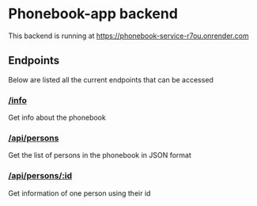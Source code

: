 # Phonebook-app backend
This backend is running at https://phonebook-service-r7ou.onrender.com

## Endpoints
Below are listed all the current endpoints that can be accessed

### [/info](https://phonebook-service-r7ou.onrender.com/info)
Get info about the phonebook

### [/api/persons](https://phonebook-service-r7ou.onrender.com/api/persons)
Get the list of persons in the phonebook in JSON format

### [/api/persons/:id](https://phonebook-service-r7ou.onrender.com/api/persons/1)
Get information of one person using their id

